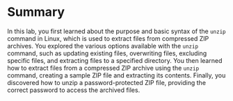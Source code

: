 # Summary

In this lab, you first learned about the purpose and basic syntax of the `unzip` command in Linux, which is used to extract files from compressed ZIP archives. You explored the various options available with the `unzip` command, such as updating existing files, overwriting files, excluding specific files, and extracting files to a specified directory. You then learned how to extract files from a compressed ZIP archive using the `unzip` command, creating a sample ZIP file and extracting its contents. Finally, you discovered how to unzip a password-protected ZIP file, providing the correct password to access the archived files.
